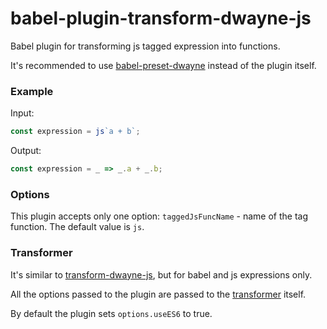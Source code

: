 # babel-plugin-transform-dwayne-js

Babel plugin for transforming js tagged expression into functions.

It's recommended to use [babel-preset-dwayne](https://github.com/dwaynejs/babel-preset-dwayne)
instead of the plugin itself.

### Example

Input:

```js
const expression = js`a + b`;
```

Output:

```js
const expression = _ => _.a + _.b;
```

### Options

This plugin accepts only one option: `taggedJsFuncName` - name of the
tag function. The default value is `js`.

### Transformer

It's similar to [transform-dwayne-js](https://github.com/dwaynejs/transform-dwayne-js),
but for babel and js expressions only.

All the options passed to the plugin are passed to the
[transformer](https://github.com/dwaynejs/transform-dwayne-js-expressions) itself.

By default the plugin sets `options.useES6` to true.
